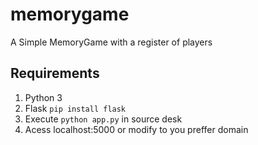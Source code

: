 # memorygame
A Simple MemoryGame with a register of players

## Requirements
1. Python 3
2. Flask ```pip install flask```
3. Execute ```python app.py``` in source desk
4. Acess localhost:5000 or modify to you preffer domain
